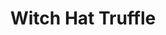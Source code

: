 ---
layout: product
title: Witch Hat Truffle
slug: witch-hat-truffle
product_ref: witch-hat-truffle
---